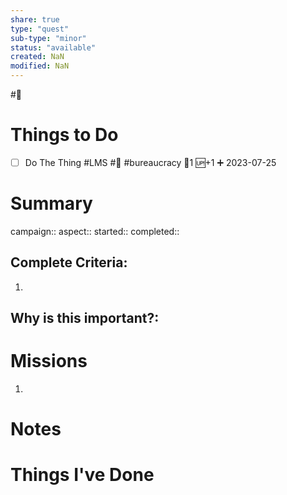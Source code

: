```yaml
---
share: true
type: "quest"
sub-type: "minor"
status: "available"
created: NaN 
modified: NaN
---
```

 #🏡
 
# Things to Do
- [ ] Do The Thing #LMS #🏡 #bureaucracy 🥄1 🆙+1 ➕ 2023-07-25 
# Summary
campaign::
aspect::
started:: 
completed::
## Complete Criteria:
1. 

## Why is this important?:

# Missions
1.

# Notes

# Things I've Done
